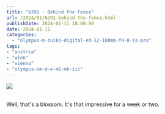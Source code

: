```yaml
---
title: "6291 - Behind the Fence"
url: /2024/01/6291-behind-the-fence.html
publishDate: 2024-01-11 18:00:00
date: 2024-01-11
categories:
  - "olympus-m-zuiko-digital-ed-12-100mm-f4-0-is-pro"
tags:
- "austria"
- "wien"
- "vienna"
- "olympus-om-d-e-m1-mk-iii"
---
```

<div class="container">
<div class="center"><a target="_blank" href="https://d25zfm9zpd7gm5.cloudfront.net/1200x1200/2020/20200706_070943_lr.jpg"><img class="webfeedsFeaturedVisual" src="https://d25zfm9zpd7gm5.cloudfront.net/0600x0600/2020/20200706_070943_lr.jpg" /></a></div>
</div>
<br />

Well, that's a blossom. It's that impressive for a week or two. 
